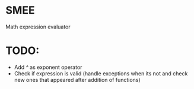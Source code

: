 # SMEE
Math expression evaluator

# TODO:
* Add _^_ as exponent operator
* Check if expression is valid (handle exceptions when its not and check new ones that appeared after addition of functions)